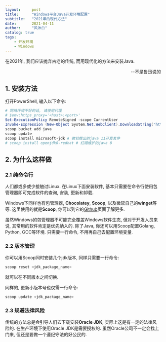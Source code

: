```yaml
---
layout:     post
title:      "Windows平台Java开发环境配置"
subtitle:   "2021年的现代方法"
date:       2021-04-11
author:     "风沐白"
catalog: true
tags:
    - 开发环境
    - Windows
---
```


在2021年, 我们应该抛弃古老的传统, 而用现代化的方法来安装Java.
<p align="right" >--不是鲁迅说的</p>

## 1. 安装方法

打开PowerShell, 输入以下命令:

```powershell
# 网络环境不好的话, 请使用代理
# $env:https_proxy='<host>:<port>'
Set-ExecutionPolicy RemoteSigned -scope CurrentUser
Invoke-Expression (New-Object System.Net.WebClient).DownloadString('https://get.scoop.sh')
scoop bucket add java
scoop update
scoop install microsoft-jdk # 微软推出的java 11开发套件
# scoop install openjdk8-redhat # 红帽维护的java 8
```

## 2. 为什么这样做

### 2.1 纯命令行

人们都或多或少接触过Linux.
在Linux下面安装软件, 基本只需要在命令行使用包管理器即可完成软件的查询, 安装, 更新和卸载.

Windows下同样也有包管理器, **Chocolatey**, **Scoop**, 以及微软自己的**winget**等等.
这里使用的就是**Scoop**, 你可以到它的[Github](https://github.com/lukesampson/scoop)页面了解更多.

虽然Windows的包管理器不可能完全覆盖Windows软件生态, 但对于开发人员来说, 其常用的软件肯定是优先纳入的.
除了Java, 你还可以用Scoop配置Golang, Python, GCC等环境.
只需要一行命令, 不用再自己去配置环境变量.

### 2.2 版本管理

你可以用Scoop同时安装几个jdk版本, 同样只需要一行命令:
```powershell
scoop reset <jdk_package_name>
```
就可以在不同版本之间切换.


同样的, 更新小版本号也仅需一行命令:
```powershell
scoop update <jdk_package_name>
```

### 2.3 规避法律风险

传统的方法总是会引导人们去下载安装**Oracle JDK**, 实际上这是有一定的法律风险的.
在生产环境下使用Oracle JDK是需要授权的.
虽然Oracle公司不一定会找上门来, 但还是要做一个遵纪守法的好公民的.